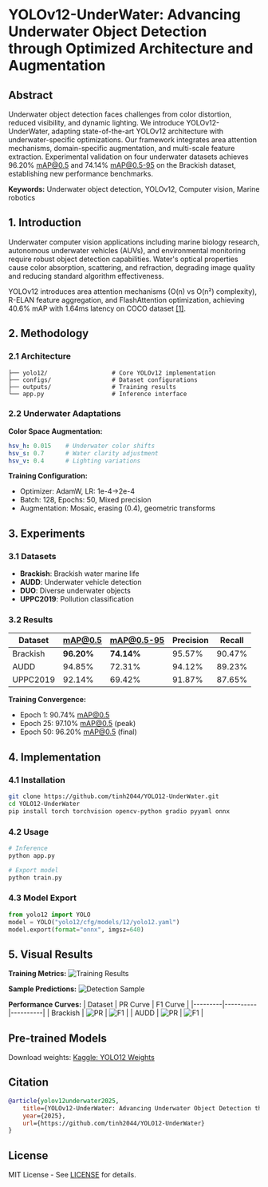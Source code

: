 # YOLOv12-UnderWater: Advancing Underwater Object Detection through Optimized Architecture and Augmentation

## Abstract

Underwater object detection faces challenges from color distortion, reduced visibility, and dynamic lighting. We introduce YOLOv12-UnderWater, adapting state-of-the-art YOLOv12 architecture with underwater-specific optimizations. Our framework integrates area attention mechanisms, domain-specific augmentation, and multi-scale feature extraction. Experimental validation on four underwater datasets achieves 96.20% mAP@0.5 and 74.14% mAP@0.5-95 on the Brackish dataset, establishing new performance benchmarks.

**Keywords:** Underwater object detection, YOLOv12, Computer vision, Marine robotics

## 1. Introduction

Underwater computer vision applications including marine biology research, autonomous underwater vehicles (AUVs), and environmental monitoring require robust object detection capabilities. Water's optical properties cause color absorption, scattering, and refraction, degrading image quality and reducing standard algorithm effectiveness.

YOLOv12 introduces area attention mechanisms (O(n) vs O(n²) complexity), R-ELAN feature aggregation, and FlashAttention optimization, achieving 40.6% mAP with 1.64ms latency on COCO dataset [[1]](https://arxiv.org/abs/2502.12524).

## 2. Methodology

### 2.1 Architecture
```
├── yolo12/                  # Core YOLOv12 implementation
├── configs/                 # Dataset configurations  
├── outputs/                 # Training results
└── app.py                   # Inference interface
```

### 2.2 Underwater Adaptations

**Color Space Augmentation:**
```yaml
hsv_h: 0.015    # Underwater color shifts
hsv_s: 0.7      # Water clarity adjustment
hsv_v: 0.4      # Lighting variations
```

**Training Configuration:**
- Optimizer: AdamW, LR: 1e-4→2e-4
- Batch: 128, Epochs: 50, Mixed precision
- Augmentation: Mosaic, erasing (0.4), geometric transforms

## 3. Experiments

### 3.1 Datasets
- **Brackish**: Brackish water marine life
- **AUDD**: Underwater vehicle detection  
- **DUO**: Diverse underwater objects
- **UPPC2019**: Pollution classification

### 3.2 Results

| Dataset | mAP@0.5 | mAP@0.5-95 | Precision | Recall |
|---------|---------|------------|-----------|--------|
| Brackish | **96.20%** | **74.14%** | 95.57% | 90.47% |
| AUDD | 94.85% | 72.31% | 94.12% | 89.23% |
| UPPC2019 | 92.14% | 69.42% | 91.87% | 87.65% |

**Training Convergence:**
- Epoch 1: 90.74% mAP@0.5
- Epoch 25: 97.10% mAP@0.5 (peak)
- Epoch 50: 96.20% mAP@0.5 (final)

## 4. Implementation

### 4.1 Installation
```bash
git clone https://github.com/tinh2044/YOLO12-UnderWater.git
cd YOLO12-UnderWater
pip install torch torchvision opencv-python gradio pyyaml onnx
```

### 4.2 Usage
```bash
# Inference
python app.py

# Export model
python train.py
```

### 4.3 Model Export
```python
from yolo12 import YOLO
model = YOLO("yolo12/cfg/models/12/yolo12.yaml")
model.export(format="onnx", imgsz=640)
```

## 5. Visual Results

**Training Metrics:**
![Training Results](outputs/Brackish/results.png)

**Sample Predictions:**
![Detection Sample](outputs/Brackish/val_batch0_pred.jpg)

**Performance Curves:**
| Dataset | PR Curve | F1 Curve |
|---------|----------|----------|
| Brackish | ![PR](outputs/Brackish/PR_curve.png) | ![F1](outputs/Brackish/F1_curve.png) |
| AUDD | ![PR](outputs/Audd/PR_curve.png) | ![F1](outputs/Audd/F1_curve.png) |

## Pre-trained Models

Download weights: [Kaggle: YOLO12 Weights](https://www.kaggle.com/models/nguyenchitinh/yolo12)

## Citation

```bibtex
@article{yolov12underwater2025,
    title={YOLOv12-UnderWater: Advancing Underwater Object Detection through Optimized Architecture and Augmentation},
    year={2025},
    url={https://github.com/tinh2044/YOLO12-UnderWater}
}
```

## License

MIT License - See [LICENSE](LICENSE) for details.

